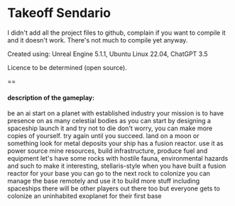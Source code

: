 # Takeoff Sendario

I didn't add all the project files to github, complain if you want to compile it and it doesn't work. There's not much to compile yet anyway.

Created using: Unreal Engine 5.1.1, Ubuntu Linux 22.04, ChatGPT 3.5

Licence to be determined (open source).

==

#### description of the gameplay:

be an ai
start on a planet with established industry
your mission is to have presence on as many celestial bodies as you can
start by designing a spaceship
launch it and try not to die
don't worry, you can make more copies of yourself. try again until you succeed.
land on a moon or something
look for metal deposits
your ship has a fusion reactor. use it as power source
mine resources, build infrastructure, produce fuel and equipment
let's have some rocks with hostile fauna, environmental hazards and such to make it interesting, stellaris-style
when you have built a fusion reactor for your base you can go to the next rock to colonize
you can manage the base remotely and use it to build more stuff including spaceships
there will be other players out there too but everyone gets to colonize an uninhabited exoplanet for their first base


